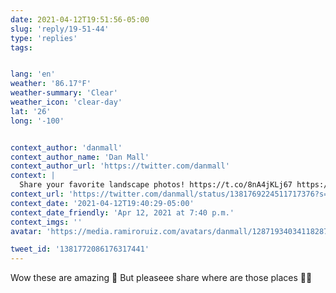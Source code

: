 ```yaml
---
date: 2021-04-12T19:51:56-05:00
slug: 'reply/19-51-44'
type: 'replies'
tags:


lang: 'en'
weather: '86.17°F'
weather-summary: 'Clear'
weather_icon: 'clear-day'
lat: '26'
long: '-100'


context_author: 'danmall'
context_author_name: 'Dan Mall'
context_author_url: 'https://twitter.com/danmall'
context: |
  Share your favorite landscape photos! https://t.co/8nA4jKLj67 https://t.co/y1Als34k09
context_url: 'https://twitter.com/danmall/status/1381769224511717376?s=12'
context_date: '2021-04-12T19:40:29-05:00'
context_date_friendly: 'Apr 12, 2021 at 7:40 p.m.'
context_imgs: ''
avatar: 'https://media.ramiroruiz.com/avatars/danmall/1287193403411828737/aQ2o7lUh_bigger.jpg'

tweet_id: '1381772086176317441'
---
```

Wow these are amazing 🤩 But pleaseee share where are those places 🙏🏼